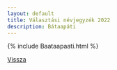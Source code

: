 ```yaml
---
layout: default
title: Választási névjegyzék 2022
description: Bátaapáti
---
```


{% include Baataapaati.html %}

[Vissza](./)